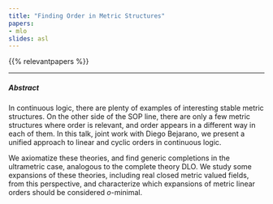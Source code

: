 ```yaml
---
title: "Finding Order in Metric Structures" 
papers:
- mlo
slides: asl
---
```



{{% relevantpapers %}}


---

##### Abstract

In continuous logic, there are plenty of examples of interesting stable metric structures.
On the other side of the SOP line, there are only a few metric structures where order is relevant, and order appears in a different way in each of them.
In this talk, joint work with Diego Bejarano, we present a unified approach to linear and cyclic orders in continuous logic.

We axiomatize these theories, and find generic completions in the ultrametric case, analogous to the complete theory DLO.
We study some expansions of these theories, including real closed metric valued fields, from this perspective,
and characterize which expansions of metric linear orders should be considered $o$-minimal.